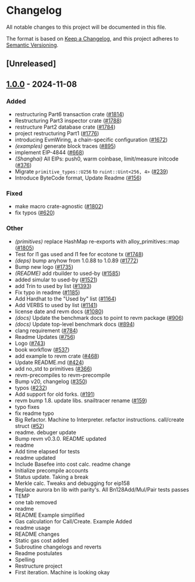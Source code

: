 # Changelog

All notable changes to this project will be documented in this file.

The format is based on [Keep a Changelog](https://keepachangelog.com/en/1.0.0/),
and this project adheres to [Semantic Versioning](https://semver.org/spec/v2.0.0.html).

## [Unreleased]

## [1.0.0](https://github.com/ch4ns1q1/revm/releases/tag/revm-optimism-v1.0.0) - 2024-11-08

### Added

- restructuring Part6 transaction crate ([#1814](https://github.com/ch4ns1q1/revm/pull/1814))
- Restructuring Part3 inspector crate ([#1788](https://github.com/ch4ns1q1/revm/pull/1788))
- restructure Part2 database crate ([#1784](https://github.com/ch4ns1q1/revm/pull/1784))
- project restructuring Part1 ([#1776](https://github.com/ch4ns1q1/revm/pull/1776))
- introducing EvmWiring, a chain-specific configuration ([#1672](https://github.com/ch4ns1q1/revm/pull/1672))
- *(examples)* generate block traces ([#895](https://github.com/ch4ns1q1/revm/pull/895))
- implement EIP-4844 ([#668](https://github.com/ch4ns1q1/revm/pull/668))
- *(Shanghai)* All EIPs: push0, warm coinbase, limit/measure initcode ([#376](https://github.com/ch4ns1q1/revm/pull/376))
- Migrate `primitive_types::U256` to `ruint::Uint<256, 4>` ([#239](https://github.com/ch4ns1q1/revm/pull/239))
- Introduce ByteCode format, Update Readme ([#156](https://github.com/ch4ns1q1/revm/pull/156))

### Fixed

- make macro crate-agnostic ([#1802](https://github.com/ch4ns1q1/revm/pull/1802))
- fix typos ([#620](https://github.com/ch4ns1q1/revm/pull/620))

### Other

- *(primitives)* replace HashMap re-exports with alloy_primitives::map ([#1805](https://github.com/ch4ns1q1/revm/pull/1805))
- Test for l1 gas used and l1 fee for ecotone tx ([#1748](https://github.com/ch4ns1q1/revm/pull/1748))
- *(deps)* bump anyhow from 1.0.88 to 1.0.89 ([#1772](https://github.com/ch4ns1q1/revm/pull/1772))
- Bump new logo ([#1735](https://github.com/ch4ns1q1/revm/pull/1735))
- *(README)* add rbuilder to used-by ([#1585](https://github.com/ch4ns1q1/revm/pull/1585))
- added simular to used-by ([#1521](https://github.com/ch4ns1q1/revm/pull/1521))
- add Trin to used by list ([#1393](https://github.com/ch4ns1q1/revm/pull/1393))
- Fix typo in readme ([#1185](https://github.com/ch4ns1q1/revm/pull/1185))
- Add Hardhat to the "Used by" list ([#1164](https://github.com/ch4ns1q1/revm/pull/1164))
- Add VERBS to used by list ([#1141](https://github.com/ch4ns1q1/revm/pull/1141))
- license date and revm docs ([#1080](https://github.com/ch4ns1q1/revm/pull/1080))
- *(docs)* Update the benchmark docs to point to revm package ([#906](https://github.com/ch4ns1q1/revm/pull/906))
- *(docs)* Update top-level benchmark docs ([#894](https://github.com/ch4ns1q1/revm/pull/894))
- clang requirement ([#784](https://github.com/ch4ns1q1/revm/pull/784))
- Readme Updates ([#756](https://github.com/ch4ns1q1/revm/pull/756))
- Logo ([#743](https://github.com/ch4ns1q1/revm/pull/743))
- book workflow ([#537](https://github.com/ch4ns1q1/revm/pull/537))
- add example to revm crate ([#468](https://github.com/ch4ns1q1/revm/pull/468))
- Update README.md ([#424](https://github.com/ch4ns1q1/revm/pull/424))
- add no_std to primitives ([#366](https://github.com/ch4ns1q1/revm/pull/366))
- revm-precompiles to revm-precompile
- Bump v20, changelog ([#350](https://github.com/ch4ns1q1/revm/pull/350))
- typos ([#232](https://github.com/ch4ns1q1/revm/pull/232))
- Add support for old forks. ([#191](https://github.com/ch4ns1q1/revm/pull/191))
- revm bump 1.8. update libs. snailtracer rename ([#159](https://github.com/ch4ns1q1/revm/pull/159))
- typo fixes
- fix readme typo
- Big Refactor. Machine to Interpreter. refactor instructions. call/create struct ([#52](https://github.com/ch4ns1q1/revm/pull/52))
- readme. debuger update
- Bump revm v0.3.0. README updated
- readme
- Add time elapsed for tests
- readme updated
- Include Basefee into cost calc. readme change
- Initialize precompile accounts
- Status update. Taking a break
- Merkle calc. Tweaks and debugging for eip158
- Replace aurora bn lib with parity's. All Bn128Add/Mul/Pair tests passes
- TEMP
- one tab removed
- readme
- README Example simplified
- Gas calculation for Call/Create. Example Added
- readme usage
- README changes
- Static gas cost added
- Subroutine changelogs and reverts
- Readme postulates
- Spelling
- Restructure project
- First iteration. Machine is looking okay
